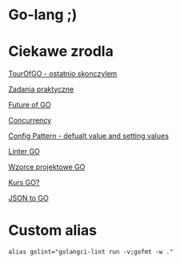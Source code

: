 # Go-lang ;)

# Ciekawe zrodla 

[TourOfGO - ostatnio skonczylem](https://go-tour-pl1.appspot.com/concurrency/4)

[Zadania praktyczne](https://gophercises.com/)

[Future of GO](https://www.sethvargo.com/what-id-like-to-see-in-go-2/)

[Concurrency](https://www.golang-book.com/books/intro/10)

[Config Pattern - defualt value and setting values](https://www.youtube.com/watch?v=N0ZJt5VtvVE)

[Linter GO](https://golangci-lint.run/contributing/workflow/)

[Wzorce projektowe GO](https://www.reddit.com/r/golang/comments/1887y1b/favorite_golang_design_patterns/)

[Kurs GO?](https://quii.gitbook.io/learn-go-with-tests/go-fundamentals/reflection)

[JSON to GO](https://mholt.github.io/json-to-go/)
# Custom alias
`
alias golint="golangci-lint run -v;gofmt -w ."
`